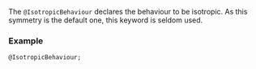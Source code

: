 The `@IsotropicBehaviour` declares the behaviour to be isotropic. As
this symmetry is the default one, this keyword is seldom used.

### Example

~~~~{.cpp}
@IsotropicBehaviour;
~~~~~~~~~~~~~~~~~~~~~~~~~~~~~~

